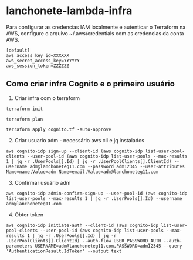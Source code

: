 # lanchonete-lambda-infra

Para configurar as credencias IAM localmente e  autenticar o Terraform na AWS, configure o arquivo ~/.aws/credentials com as credencias da conta AWS.

```
[default]
aws_access_key_id=XXXXXX
aws_secret_access_key=YYYYYY
aws_session_token=ZZZZZZ
```

## Como criar infra Cognito e o primeiro usuário

1. Criar infra com o terraform
```
terraform init

terraform plan

terraform apply cognito.tf -auto-approve
```

2. Criar usuario adm - necessário aws cli e jq instalados
```
aws cognito-idp sign-up --client-id (aws cognito-idp list-user-pool-clients --user-pool-id (aws cognito-idp list-user-pools --max-results 1 | jq -r .UserPools[].Id) | jq -r .UserPoolClients[].ClientId) --username adm@lanchoneteg11.com --password adm12345 --user-attributes Name=name,Value=adm Name=email,Value=adm@lanchoneteg11.com
```

3. Confirmar usuário adm
```
aws cognito-idp admin-confirm-sign-up --user-pool-id (aws cognito-idp list-user-pools --max-results 1 | jq -r .UserPools[].Id) --username adm@lanchoneteg11.com
```

4. Obter token
```
aws cognito-idp initiate-auth --client-id (aws cognito-idp list-user-pool-clients --user-pool-id (aws cognito-idp list-user-pools --max-results 1 | jq -r .UserPools[].Id) | jq -r .UserPoolClients[].ClientId) --auth-flow USER_PASSWORD_AUTH --auth-parameters USERNAME=adm@lanchoneteg11.com,PASSWORD=adm12345 --query 'AuthenticationResult.IdToken' --output text
```